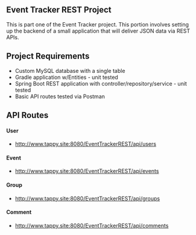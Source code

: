 
## Event Tracker REST Project
This is part one of the Event Tracker project.  This portion involves setting up the backend of a small application that will deliver JSON data via REST APIs.

## Project Requirements

- Custom MySQL database with a single table
- Gradle application w/Entities - unit tested
- Spring Boot REST application with controller/repository/service - unit tested
- Basic API routes tested via Postman

## API Routes
#### User
- http://www.tappy.site:8080/EventTrackerREST/api/users
#### Event
- http://www.tappy.site:8080/EventTrackerREST/api/events
#### Group
- http://www.tappy.site:8080/EventTrackerREST/api/groups
#### Comment
- http://www.tappy.site:8080/EventTrackerREST/api/comments
